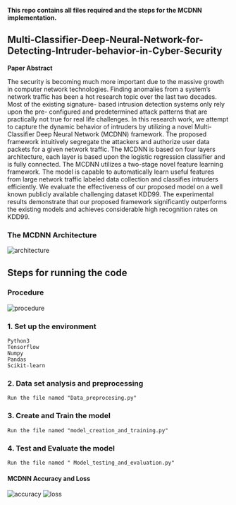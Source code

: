 **This repo contains all files required and the steps for the MCDNN implementation.**

## Multi-Classifier-Deep-Neural-Network-for-Detecting-Intruder-behavior-in-Cyber-Security
**Paper Abstract**


The security is becoming much more important due
to the massive growth in computer network technologies. Finding
anomalies from a system’s network traffic has been a hot research
topic over the last two decades. Most of the existing signature-
based intrusion detection systems only rely upon the pre-
configured and predetermined attack patterns that are practically
not true for real life challenges. In this research work, we attempt
to capture the dynamic behavior of intruders by utilizing a novel
Multi-Classifier Deep Neural Network (MCDNN) framework.
The proposed framework intuitively segregate the attackers and
authorize user data packets for a given network traffic. The
MCDNN is based on four layers architecture, each layer is based
upon the logistic regression classifier and is fully connected. The
MCDNN utilizes a two-stage novel feature learning framework.
The model is capable to automatically learn useful features
from large network traffic labeled data collection and classifies
intruders efficiently. We evaluate the effectiveness of our proposed
model on a well known publicly available challenging dataset
KDD99. The experimental results demonstrate that our proposed
framework significantly outperforms the existing models and
achieves considerable high recognition rates on KDD99.

### The MCDNN Architecture
![architecture](https://user-images.githubusercontent.com/35916017/72090710-8bd76600-3349-11ea-985f-c28075c59f60.png)

## Steps for running the code

### Procedure
![procedure](https://user-images.githubusercontent.com/35916017/72092201-cee70880-334c-11ea-8cd2-f9010958e122.png)

### 1. Set up the environment

    Python3
    Tensorflow
    Numpy
    Pandas
    Scikit-learn

### 2. Data set analysis and preprocessing
    Run the file named "Data_preprocesing.py"
### 3. Create and Train the model
    Run the file named "model_creation_and_training.py"
### 4. Test and Evaluate the model
    Run the file named " Model_testing_and_evaluation.py"  
    
#### MCDNN Accuracy and Loss
![accuracy](https://user-images.githubusercontent.com/35916017/72091249-af4ee080-334a-11ea-82d8-416c711304dd.png) ![loss](https://user-images.githubusercontent.com/35916017/72091295-cbeb1880-334a-11ea-89ac-b2fd292b3237.png)





